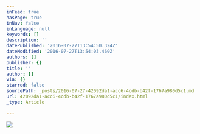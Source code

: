 ```yaml
---
inFeed: true
hasPage: true
inNav: false
inLanguage: null
keywords: []
description: ''
datePublished: '2016-07-27T13:54:50.324Z'
dateModified: '2016-07-27T13:54:03.460Z'
authors: []
publisher: {}
title: ''
author: []
via: {}
starred: false
sourcePath: _posts/2016-07-27-42092da1-acc6-4cdb-b42f-1767a980d5c1.md
url: 42092da1-acc6-4cdb-b42f-1767a980d5c1/index.html
_type: Article

---
```

![](https://the-grid-user-content.s3-us-west-2.amazonaws.com/f2bac62b-a622-4a18-a79d-2010f617857e.jpg)